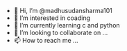 - 👋 Hi, I’m @madhusudansharma101
- 👀 I’m interested in coading
- 🌱 I’m currently learning c and python
- 💞️ I’m looking to collaborate on ...
- 📫 How to reach me ...

<!---
madhusudansharma101/madhusudansharma101 is a ✨ special ✨ repository because its `README.md` (this file) appears on your GitHub profile.
You can click the Preview link to take a look at your changes.
--->
